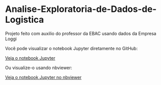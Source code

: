 # Analise-Exploratoria-de-Dados-de-Logistica
Projeto feito com auxilio do professor da EBAC usando dados da Empresa Loggi


Você pode visualizar o notebook Jupyter diretamente no GitHub:

[Veja o notebook Jupyter](projeto_loggi.ipynb)

Ou visualize-o usando nbviewer:

[Veja o notebook Jupyter no nbviewer](https://nbviewer.org/github/yuri98s/Analise-Exploratoria-de-Dados-de-Logistica/blob/main/projeto_loggi.ipynb)
